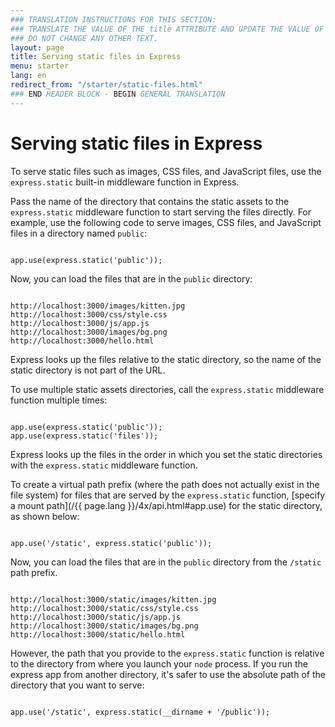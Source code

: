 ```yaml
---
### TRANSLATION INSTRUCTIONS FOR THIS SECTION:
### TRANSLATE THE VALUE OF THE title ATTRIBUTE AND UPDATE THE VALUE OF THE lang ATTRIBUTE. 
### DO NOT CHANGE ANY OTHER TEXT. 
layout: page
title: Serving static files in Express
menu: starter
lang: en
redirect_from: "/starter/static-files.html"
### END HEADER BLOCK - BEGIN GENERAL TRANSLATION
---
```


# Serving static files in Express

To serve static files such as images, CSS files, and JavaScript files, use the `express.static` built-in middleware function in Express.

Pass the name of the directory that contains the static assets to the `express.static` middleware function to start serving the files directly. For example, use the following code to serve images, CSS files, and JavaScript files in a directory named `public`:

<pre><code class="language-javascript" translate="no">
app.use(express.static('public'));
</code></pre>

Now, you can load the files that are in the `public` directory:

<pre><code class="language-javascript" translate="no">
http://localhost:3000/images/kitten.jpg
http://localhost:3000/css/style.css
http://localhost:3000/js/app.js
http://localhost:3000/images/bg.png
http://localhost:3000/hello.html
</code></pre>

<div class="doc-box doc-info">
Express looks up the files relative to the static directory, so the name of the static directory is not part of the URL.
</div>

To use multiple static assets directories, call the `express.static` middleware function multiple times:

<pre><code class="language-javascript" translate="no">
app.use(express.static('public'));
app.use(express.static('files'));
</code></pre>

Express looks up the files in the order in which you set the static directories with the `express.static` middleware function.

To create a virtual path prefix (where the path does not actually exist in the file system) for files that are served by the `express.static` function, [specify a mount path](/{{ page.lang }}/4x/api.html#app.use) for the static directory, as shown below:

<pre><code class="language-javascript" translate="no">
app.use('/static', express.static('public'));
</code></pre>

Now, you can load the files that are in the `public` directory from the `/static` path prefix.

<pre><code class="language-javascript" translate="no">
http://localhost:3000/static/images/kitten.jpg
http://localhost:3000/static/css/style.css
http://localhost:3000/static/js/app.js
http://localhost:3000/static/images/bg.png
http://localhost:3000/static/hello.html
</code></pre>

However, the path that you provide to the `express.static` function is relative to the directory from where you launch your `node` process. If you run the express app from another directory, it's safer to use the absolute path of the directory that you want to serve:

<pre><code class="language-javascript" translate="no">
app.use('/static', express.static(__dirname + '/public'));
</code></pre>
